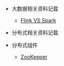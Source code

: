 - 大数据相关资料记载

    - [Flink VS Spark](pattern-bigdata/Flink_vs_Spark.md)
    
- 分布式相关资料记载

- 分布式组件
    - [ZooKeeper](pattern-distribution/zookeeper-apply.md)